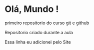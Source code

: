 # Olá, Mundo !
 primeiro repositorio do curso git e github
 
 Repositorio criado durante a aula

 Essa linha eu adicionei pelo Site 
